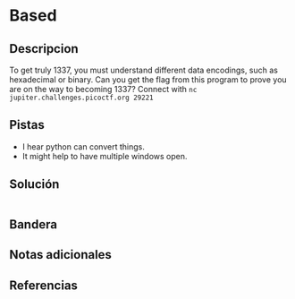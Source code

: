 # Based

## Descripcion
To get truly 1337, you must understand different data encodings, such as hexadecimal or binary. Can you get the flag from this program to prove you are on the way to becoming 1337? Connect with `nc jupiter.challenges.picoctf.org 29221`

## Pistas
- I hear python can convert things.
- It might help to have multiple windows open.

## Solución

```

```

## Bandera

## Notas adicionales

## Referencias